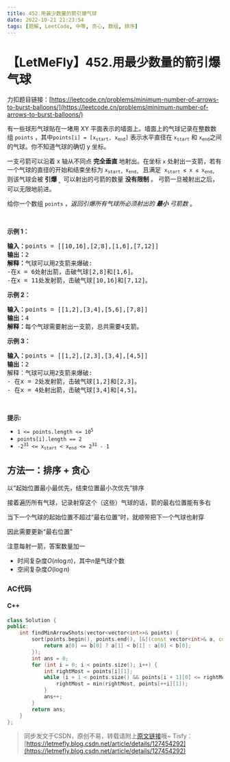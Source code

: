 ```yaml
---
title: 452.用最少数量的箭引爆气球
date: 2022-10-21 21:23:54
tags: [题解, LeetCode, 中等, 贪心, 数组, 排序]
---
```


# 【LetMeFly】452.用最少数量的箭引爆气球

力扣题目链接：[https://leetcode.cn/problems/minimum-number-of-arrows-to-burst-balloons/](https://leetcode.cn/problems/minimum-number-of-arrows-to-burst-balloons/)

<p>有一些球形气球贴在一堵用 XY 平面表示的墙面上。墙面上的气球记录在整数数组&nbsp;<code>points</code>&nbsp;，其中<code>points[i] = [x<sub>start</sub>, x<sub>end</sub>]</code>&nbsp;表示水平直径在&nbsp;<code>x<sub>start</sub></code>&nbsp;和&nbsp;<code>x<sub>end</sub></code>之间的气球。你不知道气球的确切 y 坐标。</p>

<p>一支弓箭可以沿着 x 轴从不同点 <strong>完全垂直</strong> 地射出。在坐标 <code>x</code> 处射出一支箭，若有一个气球的直径的开始和结束坐标为 <code>x</code><sub><code>start</code>，</sub><code>x</code><sub><code>end</code>，</sub> 且满足 &nbsp;<code>x<sub>start</sub>&nbsp;≤ x ≤ x</code><sub><code>end</code>，</sub>则该气球会被 <strong>引爆</strong>&nbsp;<sub>。</sub>可以射出的弓箭的数量 <strong>没有限制</strong> 。 弓箭一旦被射出之后，可以无限地前进。</p>

<p>给你一个数组 <code>points</code> ，<em>返回引爆所有气球所必须射出的 <strong>最小</strong> 弓箭数&nbsp;</em>。</p>
&nbsp;

<p><strong>示例 1：</strong></p>

<pre>
<strong>输入：</strong>points = [[10,16],[2,8],[1,6],[7,12]]
<strong>输出：</strong>2
<strong>解释：</strong>气球可以用2支箭来爆破:
-在x = 6处射出箭，击破气球[2,8]和[1,6]。
-在x = 11处发射箭，击破气球[10,16]和[7,12]。</pre>

<p><strong>示例 2：</strong></p>

<pre>
<strong>输入：</strong>points = [[1,2],[3,4],[5,6],[7,8]]
<strong>输出：</strong>4
<strong>解释：</strong>每个气球需要射出一支箭，总共需要4支箭。</pre>

<p><strong>示例 3：</strong></p>

<pre>
<strong>输入：</strong>points = [[1,2],[2,3],[3,4],[4,5]]
<strong>输出：</strong>2
解释：气球可以用2支箭来爆破:
- 在x = 2处发射箭，击破气球[1,2]和[2,3]。
- 在x = 4处射出箭，击破气球[3,4]和[4,5]。</pre>

<p>&nbsp;</p>

<p><meta charset="UTF-8" /></p>

<p><strong>提示:</strong></p>

<ul>
	<li><code>1 &lt;= points.length &lt;= 10<sup>5</sup></code></li>
	<li><code>points[i].length == 2</code></li>
	<li><code>-2<sup>31</sup>&nbsp;&lt;= x<sub>start</sub>&nbsp;&lt; x<sub>end</sub>&nbsp;&lt;= 2<sup>31</sup>&nbsp;- 1</code></li>
</ul>


    
## 方法一：排序 + 贪心

以“起始位置最小最优先，结束位置最小次优先”排序

接着遍历所有气球，记录射穿这个（这些）气球的话，箭的最右位置能有多右

当下一个气球的起始位置不超过“最右位置”时，就顺带把下一个气球也射穿

因此需要更新“最右位置”

注意每射一箭，答案数量加一

+ 时间复杂度$O(n\log n)$，其中$n$是气球个数
+ 空间复杂度$O(\log n)$

### AC代码

#### C++

```cpp
class Solution {
public:
    int findMinArrowShots(vector<vector<int>>& points) {
        sort(points.begin(), points.end(), [&](const vector<int>& a, const vector<int>& b) {
            return a[0] == b[0] ? a[1] < b[1] : a[0] < b[0];
        });
        int ans = 0;
        for (int i = 0; i < points.size(); i++) {
            int rightMost = points[i][1];
            while (i + 1 < points.size() && points[i + 1][0] <= rightMost) {
                rightMost = min(rightMost, points[++i][1]);
            }
            ans++;
        }
        return ans;
    }
};
```

> 同步发文于CSDN，原创不易，转载请附上[原文链接](https://leetcode.letmefly.xyz/2022/10/21/LeetCode%200452.%E7%94%A8%E6%9C%80%E5%B0%91%E6%95%B0%E9%87%8F%E7%9A%84%E7%AE%AD%E5%BC%95%E7%88%86%E6%B0%94%E7%90%83/)哦~
> Tisfy：[https://letmefly.blog.csdn.net/article/details/127454292](https://letmefly.blog.csdn.net/article/details/127454292)
